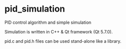 # pid_simulation
PID control algorithm and simple simulation

Simulation is written in C++ & Qt framework (Qt 5.7.0).

pid.c and pid.h files can be used stand-alone like a library.
